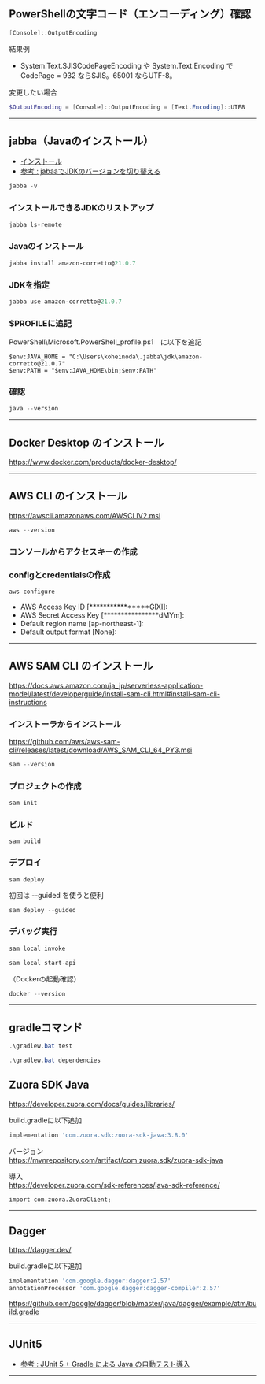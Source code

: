 ## PowerShellの文字コード（エンコーディング）確認
```powershell
[Console]::OutputEncoding
```
結果例
- System.Text.SJISCodePageEncoding や System.Text.Encoding で CodePage = 932 ならSJIS。65001 ならUTF-8。

変更したい場合
```powershell
$OutputEncoding = [Console]::OutputEncoding = [Text.Encoding]::UTF8
```
---

## jabba（Javaのインストール）

- [インストール](https://winstall.app/apps/jabba-team.jabba)
- [参考 : jabaaでJDKのバージョンを切り替える](https://zenn.dev/jnuank/articles/4969261e6d8fd7492728)

```powershell
jabba -v
```

### インストールできるJDKのリストアップ
```powershell
jabba ls-remote
```

### Javaのインストール
```powershell
jabba install amazon-corretto@21.0.7 
```

### JDKを指定
```powershell
jabba use amazon-corretto@21.0.7 
```

### $PROFILEに追記
PowerShell\Microsoft.PowerShell_profile.ps1　に以下を追記
```text
$env:JAVA_HOME = "C:\Users\koheinoda\.jabba\jdk\amazon-corretto@21.0.7"
$env:PATH = "$env:JAVA_HOME\bin;$env:PATH"
```

### 確認
```powershell
java --version
```

---

## Docker Desktop のインストール
https://www.docker.com/products/docker-desktop/

---

## AWS CLI のインストール
https://awscli.amazonaws.com/AWSCLIV2.msi

```powershell
aws --version
```

### コンソールからアクセスキーの作成

### configとcredentialsの作成
```powershell
aws configure
```
- AWS Access Key ID [****************GIXI]:
- AWS Secret Access Key [****************dMYm]:
- Default region name [ap-northeast-1]:
- Default output format [None]:

---

## AWS SAM CLI のインストール
https://docs.aws.amazon.com/ja_jp/serverless-application-model/latest/developerguide/install-sam-cli.html#install-sam-cli-instructions

### インストーラからインストール
https://github.com/aws/aws-sam-cli/releases/latest/download/AWS_SAM_CLI_64_PY3.msi

```powershell
sam --version
```

### プロジェクトの作成
```powershell
sam init
```

### ビルド
```
sam build
```

### デプロイ
```
sam deploy
```

初回は --guided を使うと便利
```powershell
sam deploy --guided
```

### デバッグ実行
```powershell
sam local invoke
```
```powershell
sam local start-api
```

（Dockerの起動確認）
```powershell
docker --version
```

---

## gradleコマンド
```powershell
.\gradlew.bat test
```

```powershell
.\gradlew.bat dependencies
```

## Zuora SDK Java
https://developer.zuora.com/docs/guides/libraries/

build.gradleに以下追加
```powershell
implementation 'com.zuora.sdk:zuora-sdk-java:3.8.0'
```

バージョン   
https://mvnrepository.com/artifact/com.zuora.sdk/zuora-sdk-java

導入    
https://developer.zuora.com/sdk-references/java-sdk-reference/

```text
import com.zuora.ZuoraClient;
```

---

## Dagger
https://dagger.dev/

build.gradleに以下追加
```powershell
implementation 'com.google.dagger:dagger:2.57'
annotationProcessor 'com.google.dagger:dagger-compiler:2.57'
```
https://github.com/google/dagger/blob/master/java/dagger/example/atm/build.gradle

---

## JUnit5
- [参考 : JUnit 5 + Gradle による Java の自動テスト導入](https://qiita.com/niwasawa/items/cfcd37a3c2a795c336ba)
---
